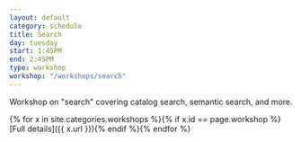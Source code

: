 ```yaml
---
layout: default
category: schedule
title: Search
day: tuesday
start: 1:45PM
end: 2:45PM
type: workshop
workshop: "/workshops/search"
---
```


Workshop on "search" covering catalog search, semantic search, and more.

{% for x in site.categories.workshops %}{% if x.id == page.workshop %}[Full details]({{ x.url }}){% endif %}{% endfor %}
